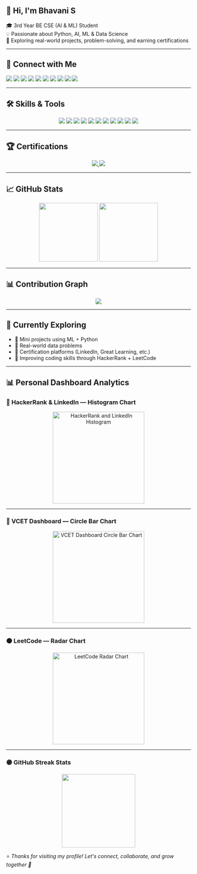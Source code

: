 ## 👋 Hi, I'm Bhavani S

🎓 3rd Year BE CSE (AI & ML) Student  
💡 Passionate about Python, AI, ML & Data Science  
🎯 Exploring real-world projects, problem-solving, and earning certifications  

---

## 🔗 Connect with Me

<p align="left">
  <a href="https://www.linkedin.com/in/s-bhavani-5a2a26290" target="_blank"><img src="https://img.shields.io/badge/LinkedIn-blue?style=for-the-badge&logo=linkedin&logoColor=white"/></a>
  <a href="https://www.hackerrank.com/profile/bhavanisubraman3" target="_blank"><img src="https://img.shields.io/badge/HackerRank-2EC866?style=for-the-badge&logo=hackerrank&logoColor=white"/></a>
  <a href="https://leetcode.com/bhavanisubraman3" target="_blank"><img src="https://img.shields.io/badge/LeetCode-FFA116?style=for-the-badge&logo=leetcode&logoColor=white"/></a>
  <a href="https://vcet481.examly.io/profile" target="_blank"><img src="https://img.shields.io/badge/VCET-Profile-orange?style=for-the-badge"/></a>
  <a href="https://www.instagram.com/bhavanisubramani49" target="_blank"><img src="https://img.shields.io/badge/Instagram-E4405F?style=for-the-badge&logo=instagram&logoColor=white"/></a>
  <a href="https://www.threads.net/@bhavanisubramani49" target="_blank"><img src="https://img.shields.io/badge/Threads-black?style=for-the-badge&logo=threads&logoColor=white"/></a>
  <a href="https://codepen.io/BhavaniSubramanian26" target="_blank"><img src="https://img.shields.io/badge/CodePen-000000?style=for-the-badge&logo=codepen&logoColor=white"/></a>
  <a href="https://pin.it/3L1bHMYYF" target="_blank"><img src="https://img.shields.io/badge/Pinterest-E60023?style=for-the-badge&logo=pinterest&logoColor=white"/></a>
  <a href="https://x.com/BhavaniS49" target="_blank"><img src="https://img.shields.io/badge/X-black?style=for-the-badge&logo=twitter&logoColor=white"/></a>
  <a href="https://www.quora.com/profile/Bhavani-Subramani-2006" target="_blank"><img src="https://img.shields.io/badge/Quora-B92B27?style=for-the-badge&logo=quora&logoColor=white"/></a>
</p>

---

## 🛠 Skills & Tools

<p align="center">
  <img src="https://img.shields.io/badge/Python-3776AB?style=for-the-badge&logo=python&logoColor=white"/>
  <img src="https://img.shields.io/badge/Java-ED8B00?style=for-the-badge&logo=java&logoColor=white"/>
  <img src="https://img.shields.io/badge/C-00599C?style=for-the-badge&logo=c&logoColor=white"/>
  <img src="https://img.shields.io/badge/SQL-4479A1?style=for-the-badge&logo=sqlite&logoColor=white"/>
  <img src="https://img.shields.io/badge/Numpy-013243?style=for-the-badge&logo=numpy"/>
  <img src="https://img.shields.io/badge/Pandas-150458?style=for-the-badge&logo=pandas"/>
  <img src="https://img.shields.io/badge/Scikit--Learn-F7931E?style=for-the-badge&logo=scikit-learn"/>
  <img src="https://img.shields.io/badge/OpenCV-5C3EE8?style=for-the-badge&logo=opencv"/>
  <img src="https://img.shields.io/badge/Jupyter-F37626?style=for-the-badge&logo=jupyter"/>
  <img src="https://img.shields.io/badge/Git-F05032?style=for-the-badge&logo=git&logoColor=white"/>
  <img src="https://img.shields.io/badge/VS%20Code-007ACC?style=for-the-badge&logo=visual-studio-code"/>
</p>

---

## 🏆 Certifications

<p align="center">
  <a href="https://www.linkedin.com/in/s-bhavani-5a2a26290/details/certifications/">
    <img src="https://img.shields.io/badge/LinkedIn-Certified--MongoDB-green?style=for-the-badge&logo=linkedin&logoColor=white"/>
  </a>
  <a href="https://www.mygreatlearning.com/academy">
    <img src="https://img.shields.io/badge/Great%20Learning-Completed-blue?style=for-the-badge&logo=google-classroom&logoColor=white"/>
  </a>
</p>

---

## 📈 GitHub Stats

<p align="center">
  <img src="https://github-readme-stats.vercel.app/api?username=Bhavanisubramani49&show_icons=true&theme=radical&border_radius=8" height="160"/>
  <img src="https://github-readme-streak-stats.herokuapp.com/?user=Bhavanisubramani49&theme=radical" height="160"/>
</p>

---

## 📊 Contribution Graph

<p align="center">
  <img src="https://github-readme-activity-graph.vercel.app/graph?username=Bhavanisubramani49&theme=react-dark&area=true" />
</p>

---

## 🧭 Currently Exploring

- 🤖 Mini projects using ML + Python  
- 🧠 Real-world data problems  
- 🏅 Certification platforms (LinkedIn, Great Learning, etc.)  
- 🎯 Improving coding skills through HackerRank + LeetCode

---


## 📊 Personal Dashboard Analytics

### 🔹 HackerRank & LinkedIn — Histogram Chart
<p align="center">
  <img src="https://quickchart.io/chart?c={type:'bar',data:{labels:['HackerRank','LinkedIn'],datasets:[{label:'Certifications Earned',data:[8,6]}]}}" alt="HackerRank and LinkedIn Histogram" height="250"/>
</p>

---

### 🔵 VCET Dashboard — Circle Bar Chart
<p align="center">
  <img src="https://quickchart.io/chart?c={type:'radialGauge',data:{datasets:[{data:[70],label:'Progress'}]},options:{trackColor:'lightgray',centerPercentage:80,centerArea:{text:'VCET'}}}" alt="VCET Dashboard Circle Bar Chart" height="250"/>
</p>

---

### 🟠 LeetCode — Radar Chart
<p align="center">
  <img src="https://quickchart.io/chart?c={type:'radar',data:{labels:['Easy','Medium','Hard'],datasets:[{label:'LeetCode',data:[40,25,5]}]},options:{scale:{ticks:{beginAtZero:true}}}}" alt="LeetCode Radar Chart" height="250"/>
</p>

---

### 🟣 GitHub Streak Stats
<p align="center">
  <img src="https://github-readme-streak-stats.herokuapp.com/?user=Bhavanisubramani49&theme=radical" height="200"/>
</p>

⭐ *Thanks for visiting my profile! Let's connect, collaborate, and grow together 💫*

